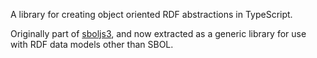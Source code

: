 A library for creating object oriented RDF abstractions in TypeScript.

Originally part of [sboljs3](https://github.com/synbiodex/sboljs3), and now extracted as a generic library for use with RDF data models other than SBOL.




